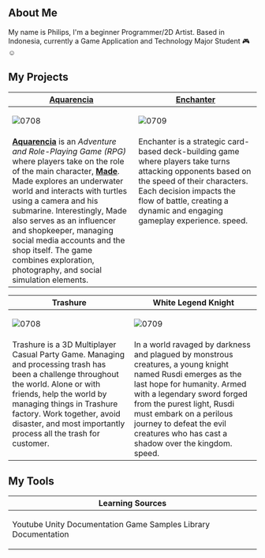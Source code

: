 About Me
---
My name is Philips, I'm a beginner Programmer/2D Artist.
Based in Indonesia, currently a Game Application and Technology Major Student 🎮☺
 
<h2>My Projects</h2>

<!-- ============================================= -->
<table>
  <thead>
    <tr>
      <th width="500px" align="center"><a href="https://github.com/Gramonesk/Aquarencia">Aquarencia</th>
      <th width="500px" align="center"><a href="https://github.com/Gramonesk/Enchanter">Enchanter</th>
    </tr>
  </thead>
  <tbody>
  <td>

![0708](https://github.com/Gramonesk/Gramonesk/assets/154248035/f78a3136-e036-449a-a8e1-bfe028b4f884)

  </td>
  <td>

![0709](https://github.com/Gramonesk/Gramonesk/assets/154248035/2886ba8a-8414-4a2f-9f74-7e49c566307e)

  </td>
  </tr>
  <tr width="500px">
<td valign="text-top">
    <u><b>Aquarencia</b></u> is an <i>Adventure and Role-Playing Game (RPG)</i> where players take on the role of the main character, <u><b>Made</b></u>. Made explores an underwater world and interacts with turtles using a camera and his submarine. Interestingly, Made also serves as an influencer and shopkeeper, managing social media accounts and the shop itself. The game combines exploration, photography, and social simulation elements.
</td>

  <td valign="text-top">
  Enchanter is a strategic card-based deck-building game where players take turns attacking opponents based on the speed of their characters. Each decision impacts the flow of battle, creating a dynamic and engaging gameplay experience.
speed.
  </td>
  </tr>
  </tbody>
</table>
<!-- ============================================= -->
<table>
  <thead>
    <tr>
      <th>Trashure</th>
      <th>White Legend Knight</th>
    </tr>
  </thead>
  <tbody>
  <td>

![0708](https://github.com/Gramonesk/Gramonesk/assets/154248035/f78a3136-e036-449a-a8e1-bfe028b4f884)

  </td>
  <td>

![0709](https://github.com/Gramonesk/Gramonesk/assets/154248035/2886ba8a-8414-4a2f-9f74-7e49c566307e)

  </td>
  </tr>
  <tr width="500px">
<td valign="text-top">
    Trashure is a 3D Multiplayer Casual Party Game. Managing and processing trash has been a challenge throughout the world. Alone or with friends, help the world by managing things in Trashure factory. Work together, avoid disaster, and most importantly process all the trash for customer.
</td>

  <td valign="text-top">
In a world ravaged by darkness and plagued by monstrous creatures, a young knight named Rusdi emerges as the last hope for humanity. Armed with a legendary sword forged from the purest light, Rusdi must embark on a perilous journey to defeat the evil creatures who has cast a shadow over the kingdom.
speed.
  </td>
  </tr>
  </tbody>
</table>
<!-- ============================================= -->
<h2>My Tools</h2>
<table>
  <thead>
    <tr>
      <th width="500px" align="center">Learning Sources</th>
    </tr>
  </thead>
  <tbody>
  <tr width="500px" align="left">
  <td>

  
Youtube
Unity Documentation
Game Samples
Library Documentation

</td>
</tr>
</tbody>

</table>
<!-- ============================================= -->
